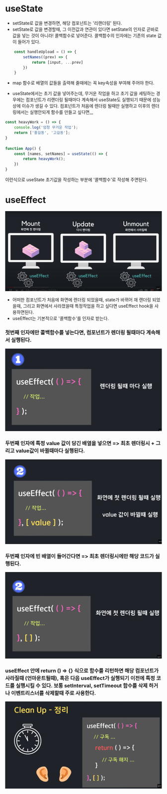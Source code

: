 # useState
 
- setState로 값을 변경하면, 해당 컴포넌트는 '리랜더링' 된다.
- setState로 값을 변경할때, 그 이전값과 연관이 있다면 setState의 인자로 곧바로 값을 넣는 것이 아니라!
  콜백함수로 넣어준다. 콜백함수의 인자에는 기존의 state 값이 들어가 있다.

```js
    const handleUpload = () => {
        setNames((prev) => {
            return [input, ...prev]
        })
    }
```

- map 함수로 배열의 값들을 출력해 줄때에는 꼭 key속성을 부여해 주어야 한다.

- useState에서는 초기 값을 넣어주는데, 무거운 작업을 하고 초기 값을 세팅하는 경우에는 컴포넌트가 리랜더링 될때마다 계속해서 useState도 실행되기 때문에 성능상에 이슈가 생길 수 있다. 컴포넌트가 처음에 렌더링 될때만 실행하고 이후의 렌더링에서는 실행안되게 함수를 만들고 싶다면,,,

```js
const heavyWork = () => {
    console.log('엄청 무거운 작업');
    return ['홍길동', '고길동'];
}

function App() {
    const [names, setNames] = useState(() => {
        return heavyWork();
    })
}
```
이런식으로 useState 초기값을 작성하는 부분에 '콜백함수'로 작성해 주면된다.

# useEffect

![1.png](./study/1.png)
- 어떠한 컴포넌트가 처음에 화면에 렌더링 되었을때, state가 바뀌어 재 랜더링 되었을때, 그리고 화면에서 사라졌을때 특정작업을 하고 싶다면 useEffect hook을 사용하면된다.
- useEffect는 기본적으로 '콜백함수'를 인자로 받는다.

### 첫번째 인자에만 콜백함수를 넣는다면, 컴포넌트가 렌더링 될때마다 계속해서 실행된다.
![2.png](./study/2.png)

### 두번째 인자에 특정 value 값이 담긴 배열을 넣으면 => 최초 렌더링시 + 그리고 value값이 바뀔때마다 실행된다.
![3.png](./study/3.png)

### 두번째 인자에 빈 배열이 들어간다면 => 최초 렌더링시에만 해당 코드가 실행된다.
![4.png](./study/4.png)

### useEffect 안에 return () => {} 식으로 함수를 리턴하면 해당 컴포넌트가 사라질때 (언마운트될때), 혹은 다음 useEffect가 실행되기 이전에 특정 코드를 실행시킬 수 있다. 보통 setInterval, setTimeout 함수를 삭제 하거나 이벤트리스너를 삭제할때 주로 사용한다.
![5.png](./study/5.png)








